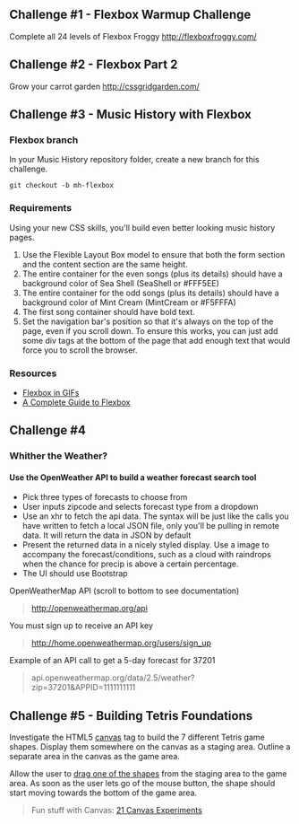 <a id="challenge-1"></a>
## Challenge \#1 - Flexbox Warmup Challenge
Complete all 24 levels of Flexbox Froggy 
http://flexboxfroggy.com/

<a id="challenge-1"></a>
## Challenge \#2 - Flexbox Part 2
Grow your carrot garden
http://cssgridgarden.com/

<a id="challenge-2"></a>
## Challenge \#3 - Music History with Flexbox

### Flexbox branch

In your Music History repository folder, create a new branch for this challenge.

`git checkout -b mh-flexbox`

### Requirements

Using your new CSS skills, you'll build even better looking music history pages.

1. Use the Flexible Layout Box model to ensure that both the form section and the content section are the same height.
1. The entire container for the even songs (plus its details) should have a background color of Sea Shell (SeaShell or \#FFF5EE)
1. The entire container for the odd songs (plus its details) should have a background color of Mint Cream (MintCream or \#F5FFFA)
1. The first song container should have bold text.
1. Set the navigation bar's position so that it's always on the top of the page, even if you scroll down. To ensure this works, you can just add some div tags at the bottom of the page that add enough text that would force you to scroll the browser.

### Resources

* [Flexbox in GIFs](https://medium.freecodecamp.com/an-animated-guide-to-flexbox-d280cf6afc35#.8ekxunyxu)
* [A Complete Guide to Flexbox](https://css-tricks.com/snippets/css/a-guide-to-flexbox/)

<a id="challenge-3"></a>
## Challenge \#4
### Whither the Weather? 
#### Use the OpenWeather API to build a weather forecast search tool

* Pick three types of forecasts to choose from
* User inputs zipcode and selects forecast type from a dropdown
* Use an xhr to fetch the api data. The syntax will be just like the calls you have written to fetch a local JSON file, only you'll be pulling in remote data. It will return the data in JSON by default
* Present the returned data in a nicely styled display. Use a image to accompany the forecast/conditions, such as a cloud with raindrops when the chance for precip is above a certain percentage.
* The UI should use Bootstrap

OpenWeatherMap API (scroll to bottom to see documentation)
> http://openweathermap.org/api 

You must sign up to receive an API key
> http://home.openweathermap.org/users/sign_up

Example of an API call to get a 5-day forecast for 37201
> api.openweathermap.org/data/2.5/weather?zip=37201&APPID=1111111111

<a id="challenge-4"></a>
## Challenge \#5 - Building Tetris Foundations

Investigate the HTML5 [canvas](http://www.html5canvastutorials.com/) tag to build the 7 different Tetris game shapes. Display them somewhere on the canvas as a staging area. Outline a separate area in the canvas as the game area.

Allow the user to [drag one of the shapes](https://jsfiddle.net/davidbarszczak/EnZEa/) from the staging area to the game area. As soon as the user lets go of the mouse button, the shape should start moving towards the bottom of the game area.

> Fun stuff with Canvas: [21 Canvas Experiments](http://code.tutsplus.com/articles/21-ridiculously-impressive-html5-canvas-experiments--net-14210)
